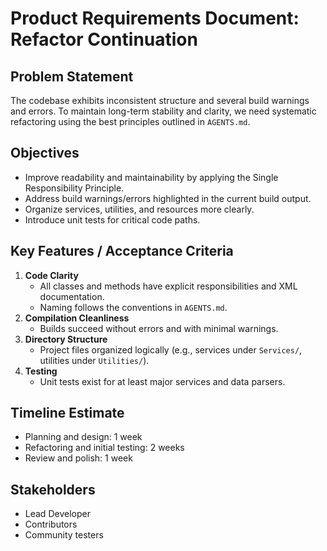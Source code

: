 # Product Requirements Document: Refactor Continuation

## Problem Statement
The codebase exhibits inconsistent structure and several build warnings and errors. To maintain long-term stability and clarity, we need systematic refactoring using the best principles outlined in `AGENTS.md`.

## Objectives
- Improve readability and maintainability by applying the Single Responsibility Principle.
- Address build warnings/errors highlighted in the current build output.
- Organize services, utilities, and resources more clearly.
- Introduce unit tests for critical code paths.

## Key Features / Acceptance Criteria
1. **Code Clarity**
   - All classes and methods have explicit responsibilities and XML documentation.
   - Naming follows the conventions in `AGENTS.md`.
2. **Compilation Cleanliness**
   - Builds succeed without errors and with minimal warnings.
3. **Directory Structure**
   - Project files organized logically (e.g., services under `Services/`, utilities under `Utilities/`).
4. **Testing**
   - Unit tests exist for at least major services and data parsers.

## Timeline Estimate
- Planning and design: 1 week
- Refactoring and initial testing: 2 weeks
- Review and polish: 1 week

## Stakeholders
- Lead Developer
- Contributors
- Community testers

